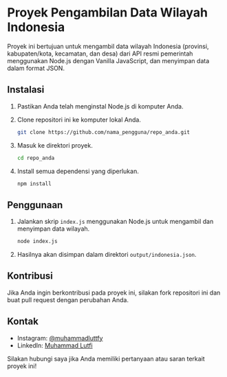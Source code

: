 # Proyek Pengambilan Data Wilayah Indonesia

Proyek ini bertujuan untuk mengambil data wilayah Indonesia (provinsi, kabupaten/kota, kecamatan, dan desa) dari API resmi pemerintah menggunakan Node.js dengan Vanilla JavaScript, dan menyimpan data dalam format JSON.

## Instalasi

1. Pastikan Anda telah menginstal Node.js di komputer Anda.
2. Clone repositori ini ke komputer lokal Anda.

    ```bash
    git clone https://github.com/nama_pengguna/repo_anda.git
    ```

3. Masuk ke direktori proyek.

    ```bash
    cd repo_anda
    ```

4. Install semua dependensi yang diperlukan.

    ```bash
    npm install
    ```

## Penggunaan

1. Jalankan skrip `index.js` menggunakan Node.js untuk mengambil dan menyimpan data wilayah.

    ```bash
    node index.js
    ```

2. Hasilnya akan disimpan dalam direktori `output/indonesia.json`.

## Kontribusi

Jika Anda ingin berkontribusi pada proyek ini, silakan fork repositori ini dan buat pull request dengan perubahan Anda.

## Kontak

- Instagram: [@muhammadluttfy](https://www.instagram.com/muhammadluttfy)
- LinkedIn: [Muhammad Lutfi](https://www.linkedin.com/in/muhammadluttfy)

Silakan hubungi saya jika Anda memiliki pertanyaan atau saran terkait proyek ini!

